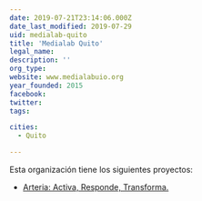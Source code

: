 ```yaml
---
date: 2019-07-21T23:14:06.000Z
date_last_modified: 2019-07-29
uid: medialab-quito
title: 'Medialab Quito'
legal_name: 
description: ''
org_type: 
website: www.medialabuio.org
year_founded: 2015
facebook: 
twitter: 
tags:

cities: 
  - Quito

---
```


Esta organización tiene los siguientes proyectos:

- [Arteria: Activa, Responde, Transforma.](/proyectos/arteria-activa-responde-transforma)
